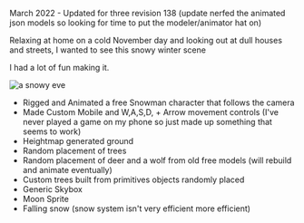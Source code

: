 March 2022 - Updated for three revision 138
(update nerfed the animated json models so looking for time to put the modeler/animator hat on)

Relaxing at home on a cold November day and looking out at dull houses and streets, I wanted to see this snowy winter scene

I had a lot of fun making it.

![a snowy eve](https://kellycode.github.io/winters_eve/screen_shot.png)

- Rigged and Animated a free Snowman character that follows the camera
- Made Custom Mobile and W,A,S,D, + Arrow movement controls
  (I've never played a game on my phone so just made up something that seems to work)
- Heightmap generated ground
- Random placement of trees
- Random placement of deer and a wolf from old free models (will rebuild and animate eventually)
- Custom trees built from primitives objects randomly placed
- Generic Skybox
- Moon Sprite
- Falling snow
  (snow system isn't very efficient more efficient)
